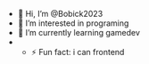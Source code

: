 - 👋 Hi, I’m @Bobick2023
- 👀 I’m interested in programing
- 🌱 I’m currently learning gamedev
- - ⚡ Fun fact: i can frontend

<!---
Bobick2023/Bobick2023 is a ✨ special ✨ repository because its `README.md` (this file) appears on your GitHub profile.
You can click the Preview link to take a look at your changes.
--->
